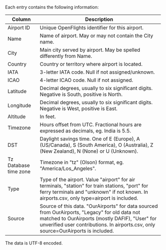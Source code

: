 Each entry contains the following information:

| Column               | Description |
|----------------------|-------------|
|Airport ID            | Unique OpenFlights identifier for this airport. |
|Name                  | Name of airport. May or may not contain the City name. |
|City                  | Main city served by airport. May be spelled differently from Name. |
|Country               | Country or territory where airport is located. |
|IATA                  | 3-letter IATA code. Null if not assigned/unknown. |
|ICAO                  | 4-letter ICAO code. Null if not assigned. |
|Latitude              | Decimal degrees, usually to six significant digits. Negative is South, positive is North. |
|Longitude             | Decimal degrees, usually to six significant digits. Negative is West, positive is East. |
|Altitude              | In feet.  |
|Timezone              | Hours offset from UTC. Fractional hours are expressed as decimals, eg. India is 5.5. |
|DST                   | Daylight savings time. One of E (Europe), A (US/Canada), S (South America), O (Australia), Z (New Zealand), N (None) or U (Unknown). |
|Tz Database time zone | Timezone in "tz" (Olson) format, eg. "America/Los_Angeles". |
|Type                  |Type of the airport. Value "airport" for air terminals, "station" for train stations, "port" for ferry terminals and "unknown" if not known. In airports.csv, only type=airport is included. |
|Source                | Source of this data. "OurAirports" for data sourced from OurAirports, "Legacy" for old data not matched to OurAirports (mostly DAFIF), "User" for unverified user contributions. In airports.csv, only source=OurAirports is included. |

The data is UTF-8 encoded.